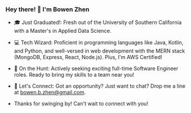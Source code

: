 ### Hey there! 👋 I'm Bowen Zhen

- 🎓 Just Graduated!: Fresh out of the University of Southern California with a Master's in Applied Data Science.
- 💻 Tech Wizard: Proficient in programming languages like Java, Kotlin, and Python, and well-versed in web development with the MERN stack (MongoDB, Express, React, Node.js). Plus, I'm AWS Certified!
- 🚀 On the Hunt: Actively seeking exciting full-time Software Engineer roles. Ready to bring my skills to a team near you!
- 💌 Let's Connect: Got an opportunity? Just want to chat? Drop me a line at bowen.b.zhen@gmail.com.

- Thanks for swinging by! Can't wait to connect with you!

